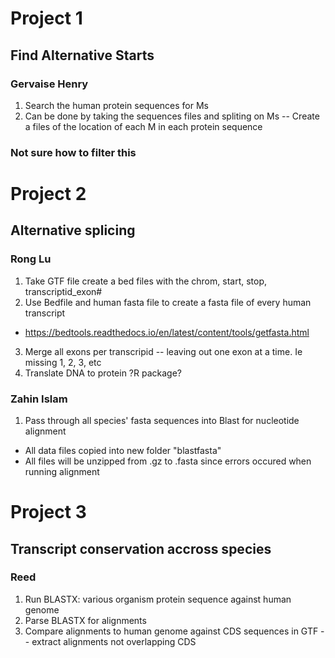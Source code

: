 # Project 1 
## Find Alternative Starts
### Gervaise Henry

1. Search the human protein sequences for Ms
2. Can be done by taking the sequences files and spliting on Ms -- Create a files of the location of each M in each protein sequence
### Not sure how to filter this

# Project 2
## Alternative splicing
### Rong Lu
1. Take GTF file create a bed files with the chrom, start, stop, transcriptid_exon#
2. Use Bedfile and human fasta file to create a fasta file of every human transcript
  - https://bedtools.readthedocs.io/en/latest/content/tools/getfasta.html
3. Merge all exons per transcripid -- leaving out one exon at a time.  Ie missing 1, 2, 3, etc
4. Translate DNA to protein ?R package?

### Zahin Islam 
1. Pass through all species' fasta sequences into Blast for nucleotide alignment 
* All data files copied into new folder "blastfasta" 
* All files will be unzipped from .gz to .fasta since errors occured when running alignment 

# Project 3
## Transcript conservation accross species
### Reed
1. Run BLASTX: various organism protein sequence against human genome
2. Parse BLASTX for alignments
3. Compare alignments to human genome against CDS sequences in GTF -- extract alignments not overlapping CDS
